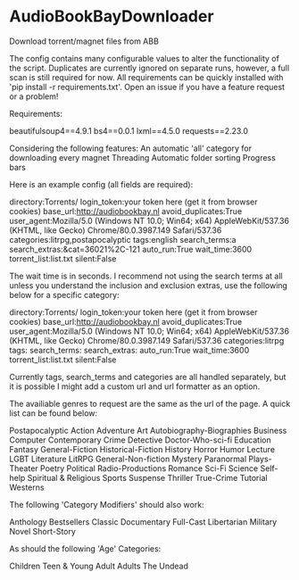 # AudioBookBayDownloader
Download torrent/magnet files from ABB

The config contains many configurable values to alter the functionality of the script.
Duplicates are currently ignored on separate runs, however, a full scan is still required for now.
All requirements can be quickly installed with 'pip install -r requirements.txt'.
Open an issue if you have a feature request or a problem!

Requirements:

beautifulsoup4==4.9.1
bs4==0.0.1
lxml==4.5.0
requests==2.23.0

Considering the following features:
An automatic 'all' category for downloading every magnet
Threading
Automatic folder sorting
Progress bars

Here is an example config (all fields are required):

directory:Torrents/
login_token:your token here (get it from browser cookies)
base_url:http://audiobookbay.nl
avoid_duplicates:True
user_agent:Mozilla/5.0 (Windows NT 10.0; Win64; x64) AppleWebKit/537.36 (KHTML, like Gecko) Chrome/80.0.3987.149 Safari/537.36
categories:litrpg,postapocalyptic
tags:english
search_terms:a
search_extras:&cat=36021%2C-121
auto_run:True
wait_time:3600
torrent_list:list.txt
silent:False

The wait time is in seconds.
I recommend not using the search terms at all unless you understand the inclusion and exclusion extras, use the following below for a specific category:

directory:Torrents/
login_token:your token here (get it from browser cookies)
base_url:http://audiobookbay.nl
avoid_duplicates:True
user_agent:Mozilla/5.0 (Windows NT 10.0; Win64; x64) AppleWebKit/537.36 (KHTML, like Gecko) Chrome/80.0.3987.149 Safari/537.36
categories:litrpg
tags:
search_terms:
search_extras:
auto_run:True
wait_time:3600
torrent_list:list.txt
silent:False

Currently tags, search_terms and categories are all handled separately, but it is possible I might add a custom url and url formatter as an option.

The availiable genres to request are the same as the url of the page. A quick list can be found below:

Postapocalyptic
Action
Adventure
Art
Autobiography-Biographies
Business
Computer
Contemporary
Crime
Detective
Doctor-Who-sci-fi
Education
Fantasy
General-Fiction
Historical-Fiction
History
Horror
Humor
Lecture
LGBT
Literature
LitRPG
General-Non-fiction
Mystery
Paranormal
Plays-Theater
Poetry
Political
Radio-Productions
Romance
Sci-Fi
Science
Self-help
Spiritual & Religious
Sports
Suspense
Thriller
True-Crime
Tutorial
Westerns

The following 'Category Modifiers' should also work:


Anthology
Bestsellers
Classic
Documentary
Full-Cast
Libertarian
Military
Novel
Short-Story

As should the following 'Age' Categories:

Children
Teen & Young Adult
Adults
The Undead

